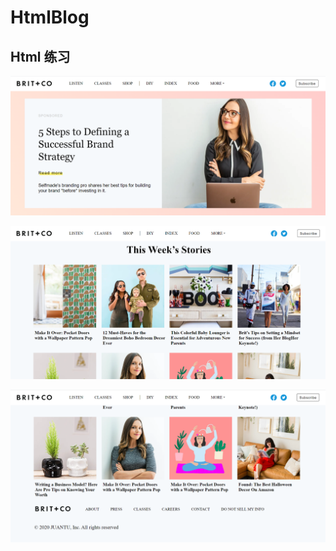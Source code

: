# HtmlBlog
## Html 练习

![image](https://github.com/artisanbox/HtmlBlog/blob/main/demoImages/1.png)

![image](https://github.com/artisanbox/HtmlBlog/blob/main/demoImages/2.png)

![image](https://github.com/artisanbox/HtmlBlog/blob/main/demoImages/3.png)
